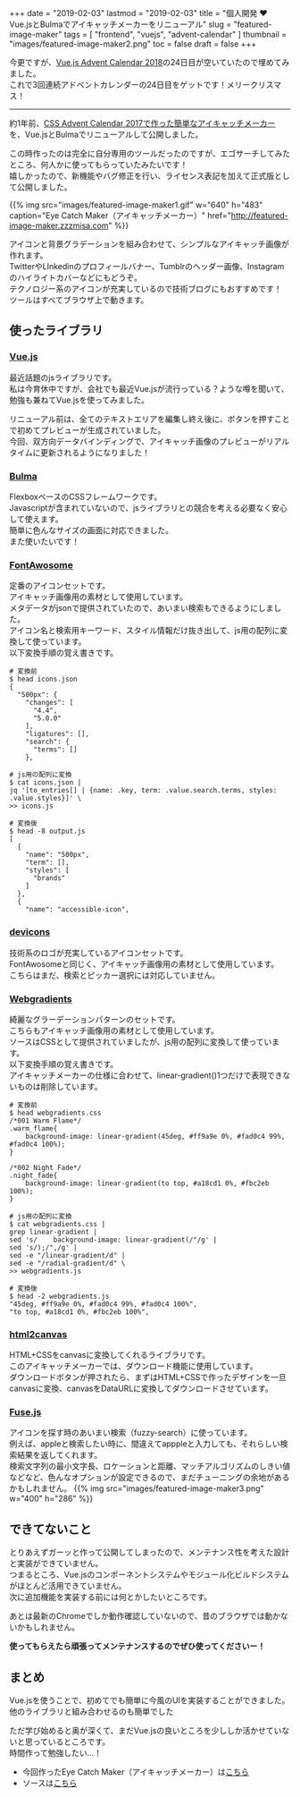 +++
date = "2019-02-03"
lastmod = "2019-02-03"
title = "個人開発 ❤ Vue.jsとBulmaでアイキャッチメーカーをリニューアル"
slug = "featured-image-maker"
tags = [
  "frontend",
  "vuejs",
  "advent-calendar"
]
thumbnail = "images/featured-image-maker2.png"
toc = false
draft = false
+++

今更ですが、[Vue.js Advent Calendar 2018](https://qiita.com/advent-calendar/2018/vuejs)の24日目が空いていたので埋めてみました。  
これで3回連続アドベントカレンダーの24日目をゲットです！メリークリスマス！

---

約1年前、[CSS Advent Calendar 2017で作った簡単なアイキャッチメーカー](https://blog.zzzmisa.com/eye_catch_maker/)を、Vue.jsとBulmaでリニューアルして公開しました。

この時作ったのは完全に自分専用のツールだったのですが、エゴサーチしてみたところ、何人かに使ってもらっていたみたいです！  
嬉しかったので、新機能やバグ修正を行い、ライセンス表記を加えて正式版として公開しました。

{{% img src="images/featured-image-maker1.gif" w="640" h="483" caption="Eye Catch Maker（アイキャッチメーカー）" href="http://featured-image-maker.zzzmisa.com" %}}

アイコンと背景グラデーションを組み合わせて、シンプルなアイキャッチ画像が作れます。  
TwitterやLInkedinのプロフィールバナー、Tumblrのヘッダー画像、Instagramのハイライトカバーなどにもどうぞ。  
テクノロジー系のアイコンが充実しているので技術ブログにもおすすめです！  
ツールはすべてブラウザ上で動きます。

## 使ったライブラリ

### [Vue.js](https://vuejs.org/)
最近話題のjsライブラリです。  
私は今育休中ですが、会社でも最近Vue.jsが流行っている？ような噂を聞いて、勉強も兼ねてVue.jsを使ってみました。

リニューアル前は、全てのテキストエリアを編集し終え後に、ボタンを押すことで初めてプレビューが生成されていました。  
今回、双方向データバインディングで、アイキャッチ画像のプレビューがリアルタイムに更新されるようになりました！  

### [Bulma](https://bulma.io/)
FlexboxベースのCSSフレームワークです。  
Javascriptが含まれていないので、jsライブラリとの競合を考える必要なく安心して使えます。  
簡単に色んなサイズの画面に対応できました。  
また使いたいです！

### [FontAwosome](https://fontawesome.com/)
定番のアイコンセットです。  
アイキャッチ画像用の素材として使用しています。  
メタデータがjsonで提供されていたので、あいまい検索もできるようにしました。  
アイコン名と検索用キーワード、スタイル情報だけ抜き出して、js用の配列に変換して使っています。  
以下変換手順の覚え書きです。

```
# 変換前
$ head icons.json 
{
  "500px": {
    "changes": [
      "4.4",
      "5.0.0"
    ],
    "ligatures": [],
    "search": {
      "terms": []
    },

# js用の配列に変換
$ cat icons.json |
jq '[to_entries[] | {name: .key, term: .value.search.terms, styles: .value.styles}]' \
>> icons.js

# 変換後
$ head -8 output.js
[
  {
    "name": "500px",
    "term": [],
    "styles": [
      "brands"
    ]
  },
  {
    "name": "accessible-icon",

```

### [devicons](http://vorillaz.github.io/devicons/#/main)
技術系のロゴが充実しているアイコンセットです。  
FontAwosomeと同じく、アイキャッチ画像用の素材として使用しています。  
こちらはまだ、検索とピッカー選択には対応していません。

### [Webgradients](https://webgradients.com/)
綺麗なグラーデーションパターンのセットです。  
こちらもアイキャッチ画像用の素材として使用しています。  
ソースはCSSとして提供されていましたが、js用の配列に変換して使っています。  
以下変換手順の覚え書きです。  
アイキャッチメーカーの仕様に合わせて、linear-gradient()1つだけで表現できないものは削除しています。

```
# 変換前
$ head webgradients.css 
/*001 Warm Flame*/
.warm_flame{
    background-image: linear-gradient(45deg, #ff9a9e 0%, #fad0c4 99%, #fad0c4 100%);
}

/*002 Night Fade*/
.night_fade{
    background-image: linear-gradient(to top, #a18cd1 0%, #fbc2eb 100%);
}

# js用の配列に変換
$ cat webgradients.css |
grep linear-gradient |
sed 's/    background-image: linear-gradient(/"/g' |
sed 's/);/",/g' |
sed -e "/linear-gradient/d" |
sed -e "/radial-gradient/d" \
>> webgradients.js

# 変換後
$ head -2 webgradients.js 
"45deg, #ff9a9e 0%, #fad0c4 99%, #fad0c4 100%",
"to top, #a18cd1 0%, #fbc2eb 100%",
```

### [html2canvas](https://html2canvas.hertzen.com/)
HTML+CSSをcanvasに変換してくれるライブラリです。  
このアイキャッチメーカーでは、ダウンロード機能に使用しています。  
ダウンロードボタンが押されたら、まずはHTML+CSSで作ったデザインを一旦canvasに変換、canvasをDataURLに変換してダウンロードさせています。

### [Fuse.js](http://fusejs.io/)
アイコンを探す時のあいまい検索（fuzzy-search）に使っています。  
例えば、appleと検索したい時に、間違えてapppleと入力しても、それらしい検索結果を返してくれます。  
検索文字列の最小文字長、ロケーションと距離、マッチアルゴリズムのしきい値などなど、色んなオプションが設定できるので、まだチューニングの余地があるかもしれません。
{{% img src="images/featured-image-maker3.png" w="400" h="286" %}}

## できてないこと
とりあえずガーッと作って公開してしまったので、メンテナンス性を考えた設計と実装ができていません。  
つまるところ、Vue.jsのコンポーネントシステムやモジュール化ビルドシステムがほとんど活用できていません。  
次に追加機能を実装する前には何とかしたいところです。

あとは最新のChromeでしか動作確認していないので、昔のブラウザでは動かないかもしれません。

**使ってもらえたら頑張ってメンテナンスするのでぜひ使ってくださいー！**

## まとめ
Vue.jsを使うことで、初めてでも簡単に今風のUIを実装することができました。  
他のライブラリと組み合わせるのも簡単でした

ただ学び始めると奥が深くて、まだVue.jsの良いところを少ししか活かせていないと思っているところです。  
時間作って勉強したい...！

* 今回作ったEye Catch Maker（アイキャッチメーカー）は[こちら](http://featured-image-maker.zzzmisa.com/)
* ソースは[こちら](https://github.com/zzzmisa/featured-image-maker/)
